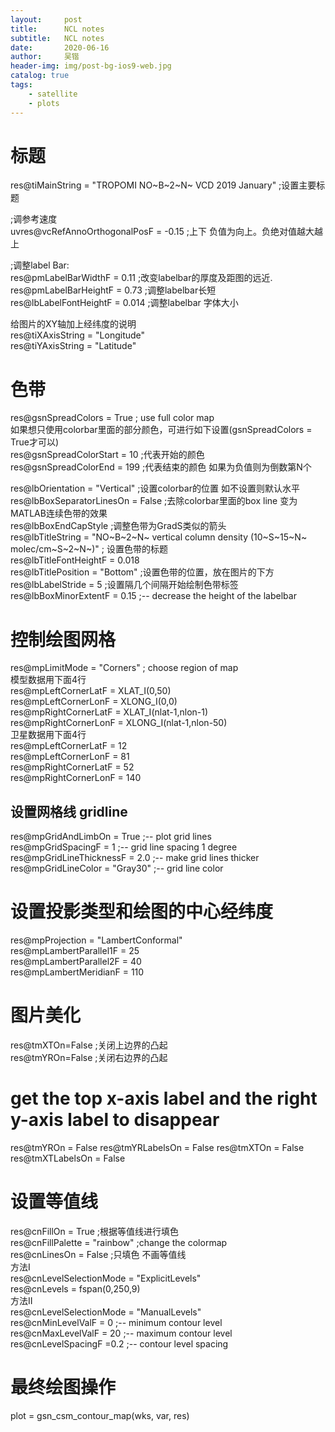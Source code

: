 ```yaml
---
layout:     post
title:      NCL notes
subtitle:   NCL notes
date:       2020-06-16
author:     吴锴
header-img: img/post-bg-ios9-web.jpg
catalog: true
tags:
    - satellite
    - plots
---
```


# 标题
res@tiMainString  = "TROPOMI NO~B~2~N~ VCD 2019 January"        ;设置主要标题  

;调参考速度  
uvres@vcRefAnnoOrthogonalPosF  = -0.15      ;上下  负值为向上。负绝对值越大越上  

;调整label Bar:  
res@pmLabelBarWidthF       = 0.11           ;改变labelbar的厚度及距图的远近.  
res@pmLabelBarHeightF      = 0.73           ;调整labelbar长短  
res@lbLabelFontHeightF     = 0.014          ;调整labelbar 字体大小  

给图片的XY轴加上经纬度的说明  
res@tiXAxisString = "Longitude"  
res@tiYAxisString = "Latitude"  


#  色带
res@gsnSpreadColors = True ; use full color map  
如果想只使用colorbar里面的部分颜色，可进行如下设置(gsnSpreadColors = True才可以)  
res@gsnSpreadColorStart = 10                ;代表开始的颜色  
res@gsnSpreadColorEnd = 199                 ;代表结束的颜色  如果为负值则为倒数第N个  

res@lbOrientation         = "Vertical"      ;设置colorbar的位置  如不设置则默认水平  
res@lbBoxSeparatorLinesOn = False           ;去除colorbar里面的box line 变为MATLAB连续色带的效果  
res@lbBoxEndCapStyle                        ;调整色带为GradS类似的箭头  
res@lbTitleString = "NO~B~2~N~ vertical column density (10~S~15~N~ molec/cm~S~2~N~)" ; 设置色带的标题  
res@lbTitleFontHeightF = 0.018  
res@lbTitlePosition = "Bottom"              ;设置色带的位置，放在图片的下方  
res@lbLabelStride = 5                       ;设置隔几个间隔开始绘制色带标签  
res@lbBoxMinorExtentF = 0.15                ;-- decrease the height of the labelbar  





# 控制绘图网格
res@mpLimitMode            = "Corners"          ; choose region of map  
模型数据用下面4行  
res@mpLeftCornerLatF       = XLAT_I(0,50)  
res@mpLeftCornerLonF       = XLONG_I(0,0)  
res@mpRightCornerLatF      = XLAT_I(nlat-1,nlon-1)  
res@mpRightCornerLonF      = XLONG_I(nlat-1,nlon-50)  
卫星数据用下面4行  
res@mpLeftCornerLatF       = 12  
res@mpLeftCornerLonF       = 81  
res@mpRightCornerLatF      = 52  
res@mpRightCornerLonF      = 140  

## 设置网格线 gridline
res@mpGridAndLimbOn = True                      ;-- plot grid lines  
res@mpGridSpacingF = 1                          ;-- grid line spacing 1 degree  
res@mpGridLineThicknessF = 2.0                  ;-- make grid lines thicker  
res@mpGridLineColor = "Gray30"                  ;-- grid line color  

# 设置投影类型和绘图的中心经纬度
res@mpProjection           = "LambertConformal"  
res@mpLambertParallel1F    = 25  
res@mpLambertParallel2F    = 40  
res@mpLambertMeridianF     = 110  

# 图片美化
res@tmXTOn=False ;关闭上边界的凸起  
res@tmYROn=False ;关闭右边界的凸起  

# get the top x-axis label and the right y-axis label to disappear
res@tmYROn = False
res@tmYRLabelsOn = False
res@tmXTOn = False
res@tmXTLabelsOn = False



# 设置等值线
res@cnFillOn = True                     ;根据等值线进行填色  
res@cnFillPalette = "rainbow"           ;change the colormap  
res@cnLinesOn = False                   ;只填色 不画等值线  
方法I  
res@cnLevelSelectionMode = "ExplicitLevels"  
res@cnLevels = fspan(0,250,9)  
方法II  
res@cnLevelSelectionMode = "ManualLevels"  
res@cnMinLevelValF = 0                  ;-- minimum contour level  
res@cnMaxLevelValF = 20                 ;-- maximum contour level  
res@cnLevelSpacingF =0.2                ;-- contour level spacing


# 最终绘图操作
plot = gsn_csm_contour_map(wks, var, res)  
